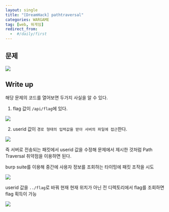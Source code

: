 ```yaml
---
layout: single
title: "[DreamHack] pathtraversal"
categories: WARGAME
tag: [web, 워게임]
redirect_from:
  -  #/daily/first
---
```


## 문제

![]({{site.url}}/images/2024-05-13-web7-images/problem.png)

## Write up

해당 문제의 코드를 열어보면 두가지 사실을 알 수 있다.

1. flag 값이 `/api/flag`에 있다.

![]({{site.url}}/images/2024-05-13-web7-images/solve1.png)

2. userid 값이 `경로 형태의 입력값을 받아 서버의 파일에 접근`한다.

![]({{site.url}}/images/2024-05-13-web7-images/solve2.png)

즉 서버로 전송되는 패킷에서 userid 값을 수정해 문제에서 제시한 것처럼 Path Traversal 취약점을 이용하면 된다.

burp suite를 이용해 중간에 사용자 정보를 조회하는 타이밍에 패킷 조작을 시도

![]({{site.url}}/images/2024-05-13-web7-images/solve3.png)

userid 값을 `../flag`로 바꿔 현재 현재 위치가 아닌 전 디렉토리에서 flag를 조회하면 flag 획득이 가능

![]({{site.url}}/images/2024-05-13-web7-images/solve4.png)
